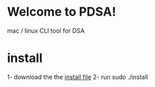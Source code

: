 # Welcome to PDSA!

mac / linux CLI tool for DSA


# install 

1- download the the [install file](https://www.dropbox.com/s/7c71p2e0xy46i6f/install.sh?dl=1) 
2- run sudo ./install
